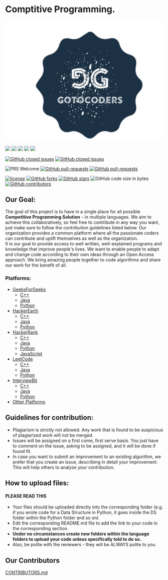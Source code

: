 # Comptitive Programming.

<p align="center">
<img src="https://github.com/GoTo-Coders/GoTo-Coders.github.io/blob/main/logo.jpg" width="500px">
</p>

![](https://img.shields.io/badge/C-00427E?style=for-the-badge&logo=c&logoColor=darkorange)
![](https://img.shields.io/badge/C%2B%2B-2B2151?style=for-the-badge&logo=c%2B%2B&logoColor=white)
![](https://img.shields.io/badge/Java-E06C00?style=for-the-badge&logo=java&logoColor=black)
![](https://img.shields.io/badge/Python-F7C93C?style=for-the-badge&logo=python&logoColor=blue)
![](https://img.shields.io/badge/JavaScript-020200?style=for-the-badge&logo=python&logoColor=yellow)

[![GitHub closed issues](https://img.shields.io/github/issues-raw/GoTo-Coders/Competitive-Programming.svg?style=for-the-badge)](https://github.com/GoTo-Coders/DS-Algo/issues)
[![GitHub closed issues](https://img.shields.io/github/issues-closed-raw/GoTo-Coders/Competitive-Programming.svg?style=for-the-badge)](https://github.com/GoTo-Coders/DS-Algo/issues)

![PRS Welcome](https://img.shields.io/badge/PRs-welcome-brightgreen.svg?style=for-the-badge)
[![GitHub pull-requests](https://img.shields.io/github/issues-pr/GoTo-Coders/Competitive-Programming.svg?style=for-the-badge)](https://github.com/GoTo-Coders/DS-Algo/pulls)
[![GitHub pull-requests](https://img.shields.io/github/issues-pr-closed/GoTo-Coders/Competitive-Programming.svg?style=for-the-badge)](https://github.com/GoTo-Coders/DS-Algo/pulls)

[![license](https://img.shields.io/github/license/GoTo-Coders/Competitive-Programming.svg?style=for-the-badge)](https://github.com/GoTo-Coders/Competitive-Programming/blob/main/LICENSE.md)
[![GitHub forks](https://img.shields.io/github/forks/GoTo-Coders/Competitive-Programming.svg?style=for-the-badge)](https://GitHub.com/GoTo-Coders/Competitive-Programming/network/)
[![GitHub stars](https://img.shields.io/github/stars/GoTo-Coders/Competitive-Programming.svg?style=for-the-badge)](https://GitHub.com/GoTo-Coders/Competitive-Programming/stargazers/)
![GitHub code size in bytes](https://img.shields.io/github/languages/code-size/GoTo-Coders/Competitive-Programming.svg?style=for-the-badge)
[![GitHub contributors](https://img.shields.io/github/contributors/GoTo-Coders/Competitive-Programming.svg?style=for-the-badge)](https://GitHub.com/GoTo-Coders/Competitive-Programming/graphs/contributors/)

  
## Our Goal:
The goal of this project is to have in a single place for all possible **Competitive Programming Solution** - in multiple languages. 
We aim to achieve this collaboratively, so feel free to contribute in any way you want, just make sure to follow the contribution guidelines listed below.
Our organization provides a common platform where all the passionate coders can contribute and uplift themselves as well as the organization.  
It is our goal to provide access to well written, well-explained programs and knowledge that improve people's lives. 
We want to enable people to adapt and change code according to their own ideas through an Open Access approach. 
We bring amazing people together to code algorithms and share our work for the benefit of all.

### Platforms:
  - [GeeksForGeeks](/GeeksForGeeks)
      - [C++](https://github.com/GoTo-Coders/Competitive-Programming/tree/main/GeeksForGeeks/C%20Plus%20Plus)
      - [Java](/GeeksForGeeks/Java)
      - [Python](/GeeksForGeeks/Python)
  - [HackerEarth](/HackerEarth)
      - [C++](https://github.com/GoTo-Coders/Competitive-Programming/tree/main/HackerEarth/C%20Plus%20Plus)
      - [Java](/HackerEarth/Java)
      - [Python](/HackerEarth/Python)
  - [HackerRank](/HackerRank)
      - [C++](https://github.com/GoTo-Coders/Competitive-Programming/tree/main/HackerRank/C%20Plus%20Plus)
      - [Java](/HackerRank/Java)
      - [Python](/HackerRank/Python)
      - [JavaScript](/HackerRank/JavaScript)
  - [LeetCode](/LeetCode)
      - [C++](https://github.com/GoTo-Coders/Competitive-Programming/tree/main/LeetCode/C%20Plus%20Plus)
      - [Java](/LeetCode/Java)
      - [Python](/LeetCode/Python)
  - [InterviewBit](/InterviewBit)
      - [C++](https://github.com/GoTo-Coders/Competitive-Programming/tree/main/InterviewBit/C%20Plus%20Plus)
      - [Java](/InterviewBit/Java)
      - [Python](/InterviewBit/Python)
  - [Other Platforms](/Others)

## Guidelines for contribution:
- Plagiarism is strictly not allowed. Any work that is found to be suspicious of plagiarized work will not be merged.
- Issues will be assigned on a first come, first serve basis. You just have to comment on the issue, asking to be assigned, and it will be done if found fit.
- In case you want to submit an improvement to an existing algorithm, we prefer that you create an issue, describing in detail your improvement. This will help others to analyze 
your contribution.

## How to upload files:
#### PLEASE READ THIS
- Your files should be uploaded directly into the corresponding folder (e.g. if you wrote code for a Data Structure in Python, it goes inside the DS folder 
within the Python folder and so on)
- Edit the corresponding README.md file to add the link to your code in the corresponding section.
- **Under no circumstances create new folders within the language folders to upload your code unless specifically told to do so.**
- Also, be polite with the reviewers - they will be ALWAYS polite to you.

## Our Contributors

[CONTRIBUTORS.md](https://github.com/GoTo-Coders/Competitive-Programming/blob/main/CONTRIBUTORS.md)


